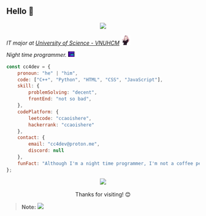 ## Hello 👋

<p align="center">
  <img src="https://cc4dev.github.io/assets/asahi.gif" width="10%" max-width="300px">
</p>

<p> <i> IT major at <a href="https://www.hcmus.edu.vn/">University of Science - VNUHCM</a> <img src="./media/chika-dance.gif" width="25px"> </i> </p>

<p> <i> Night time programmer. <img src="./media/robcode.gif" width="25px"> </i> </p>

```javascript
const cc4dev = {
    pronoun: "he" | "him",
    code: ["C++", "Python", "HTML", "CSS", "JavaScript"],
    skill: {
        problemSolving: "decent",
        frontEnd: "not so bad",
    },
    codePlatform: {
        leetcode: "ccaoishere",
        hackerrank: "ccaoishere"
    },
    contact: {
        email: "cc4dev@proton.me",
        discord: null
    },
    funFact: "Although I'm a night time programmer, I'm not a coffee person."
};
```

<p align="center">
    <img src="https://cc4dev.is-a.dev/assets/senko.gif">
</p>

<p align="center"> Thanks for visiting! 😊 </p>

> **Note:**
> ![](https://cc4dev.github.io/assets/miku-approved.gif)